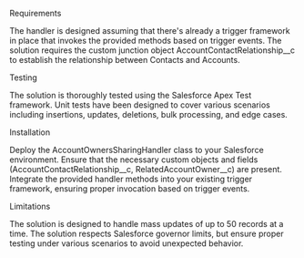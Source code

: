 Requirements

The handler is designed assuming that there's already a trigger framework in place that invokes the provided methods based on trigger events.
The solution requires the custom junction object AccountContactRelationship__c to establish the relationship between Contacts and Accounts.

Testing

The solution is thoroughly tested using the Salesforce Apex Test framework. Unit tests have been designed to cover various scenarios including insertions, updates, deletions, bulk processing, and edge cases.

Installation

Deploy the AccountOwnersSharingHandler class to your Salesforce environment.
Ensure that the necessary custom objects and fields (AccountContactRelationship__c, RelatedAccountOwner__c) are present.
Integrate the provided handler methods into your existing trigger framework, ensuring proper invocation based on trigger events.

Limitations

The solution is designed to handle mass updates of up to 50 records at a time.
The solution respects Salesforce governor limits, but ensure proper testing under various scenarios to avoid unexpected behavior.

